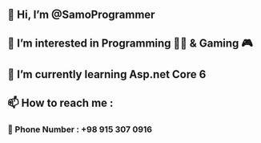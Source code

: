 ## 👋 Hi, I’m @SamoProgrammer
## 👀 I’m interested in Programming 👨‍💻 & Gaming 🎮
## 🌱 I’m currently learning Asp.net Core 6 
## 📫 How to reach me : 
### 📱 Phone Number : +98 915 307 0916
